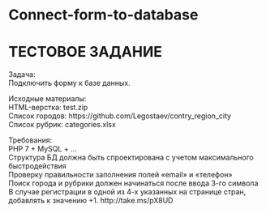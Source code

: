# Connect-form-to-database
<p>
<h1><b>ТЕСТОВОЕ ЗАДАНИЕ</b></h1>
Задача:</br>
Подключить форму к базе данных.
</p><p>
Исходные материалы:</br>
HTML-верстка: test.zip</br>
Список городов: https://github.com/Legostaev/contry_region_city </br>
Список рубрик: categories.xlsx
</p><p>
Требования:</br>
PHP 7 + MySQL + …</br>
Структура БД должна быть спроектирована с учетом максимального быстродействия</br>
Проверку правильности заполнения полей «email» и «телефон»</br>
Поиcк города и рубрики должен начинаться после ввода 3-го символа </br>
В случае регистрации в одной из 4-х указанных на странице стран, добавлять к значению +1. http://take.ms/pX8UD 
</p>
